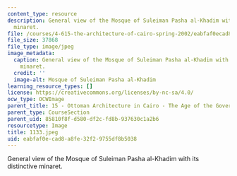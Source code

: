 ```yaml
---
content_type: resource
description: General view of the Mosque of Suleiman Pasha al-Khadim with its distinctive
  minaret.
file: /courses/4-615-the-architecture-of-cairo-spring-2002/eabfaf0ecad8a8fe32f29755df8b5038_1133.jpeg
file_size: 37868
file_type: image/jpeg
image_metadata:
  caption: General view of the Mosque of Suleiman Pasha al-Khadim with its distinctive
    minaret.
  credit: ''
  image-alt: Mosque of Suleiman Pasha al-Khadim
learning_resource_types: []
license: https://creativecommons.org/licenses/by-nc-sa/4.0/
ocw_type: OCWImage
parent_title: 15 - Ottoman Architecture in Cairo - The Age of the Governors
parent_type: CourseSection
parent_uid: 85810f8f-d580-df2c-fd8b-937630c1a2b6
resourcetype: Image
title: 1133.jpeg
uid: eabfaf0e-cad8-a8fe-32f2-9755df8b5038
---
```

General view of the Mosque of Suleiman Pasha al-Khadim with its distinctive minaret.